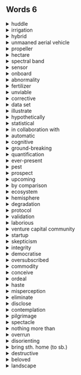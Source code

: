 ## Words 6

<details>
    <summary>huddle</summary>
    v.聚集
</details>

<details>
    <summary>irrigation</summary>
    n.灌溉
</details>

<details>
    <summary>hybrid</summary>
    adj.混合动力的
</details>

<details>
    <summary>unmaaned aerial vehicle</summary>
    无人机
</details>

<details>
    <summary>propeller</summary>
    n.螺旋桨
</details>

<details>
    <summary>hectare</summary>
    n.公顷
</details>

<details>
    <summary>spectral band</summary>
    光谱波段
</details>

<details>
    <summary>sensor</summary>
    n.传感器
</details>

<details>
    <summary>onboard</summary>
    adj.在飞机上
</details>

<details>
    <summary>abnormality</summary>
    n.异常
</details>

<details>
    <summary>fertilizer</summary>
    n.肥料
</details>

<details>
    <summary>unviable</summary>
    adj.行不通的，不能成功的
</details>

<details>
    <summary>corrective</summary>
    adj.纠正的，改正的
</details>

<details>
    <summary>data set</summary>
    数据集
</details>

<details>
    <summary>illustrate</summary>
    v.表明，阐明
</details>

<details>
    <summary>hypothetically</summary>
    adv.假设地，设想地
</details>

<details>
    <summary>statistical</summary>
    adj.统计学的
</details>

<details>
    <summary>in collaboration with</summary>
    与……合作
</details>

<details>
    <summary>automatic</summary>
    adj.自动的
</details>

<details>
    <summary>cognitive</summary>
    adj.认知的
</details>

<details>
    <summary>ground-breaking</summary>
    adj.开拓性的
</details>

<details>
    <summary>quantification</summary>
    n.量化，定量
</details>

<details>
    <summary>ever-present</summary>
    adj.始终存在的，经常存在的
</details>

<details>
    <summary>pest</summary>
    n.害虫
</details>

<details>
    <summary>prospect</summary>
    n.前景，可能性
</details>

<details>
    <summary>upcoming</summary>
    adj.即将来临的
</details>

<details>
    <summary>by comparison</summary>
    相比之下
</details>

<details>
    <summary>ecosystem</summary>
    n.生态系统
</details>

<details>
    <summary>hemisphere</summary>
    n.半球
</details>

<details>
    <summary>degradation</summary>
    n.退化
</details>

<details>
    <summary>protocol</summary>
    n.（计算机间交互信息的）协议
</details>

<details>
    <summary>validation</summary>
    n.验证，确认
</details>

<details>
    <summary>laborious</summary>
    adj.费劲的，耗时费力地
</details>

<details>
    <summary>venture capital community</summary>
    风险资本界
</details>

<details>
    <summary>startup</summary>
    n.创业公司
</details>

<details>
    <summary>skepticism</summary>
    n.怀疑，怀疑态度
</details>

<details>
    <summary>integrity</summary>
    n.完整
</details>

<details>
    <summary>democratise</summary>
    v.使大众化，使民主化
</details>

<details>
    <summary>oversubscribed</summary>
    adj.被超额预定的，供不应求的 <br>
    subscribe	v.订购，订阅；捐赠
</details>

<details>
    <summary>commodity</summary>
    n.商品
</details>

<details>
    <summary>conceive</summary>
    v.想象，设想
</details>

<details>
    <summary>ordeal</summary>
    n.可怕的经历，痛苦的折磨
</details>

<details>
    <summary>haste</summary>
    n.仓促，匆忙
</details>

<details>
    <summary>misperception</summary>
    n.错误观念
</details>

<details>
    <summary>eliminate</summary>
    v.根除，消除
</details>

<details>
    <summary>disclose</summary>
    v.显露
</details>

<details>
    <summary>contemplation</summary>
    n.冥想，沉思
</details>

<details>
    <summary>pilgrimage</summary>
    n.朝圣之旅
</details>

<details>
    <summary>spectacle</summary>
    n.精彩的表演
</details>

<details>
    <summary>nothing more than</summary>
    不过是，无非是
</details>

<details>
    <summary>overrun</summary>
    v.大量蔓延于，侵扰
</details>

<details>
    <summary>disorienting</summary>
    adj.使人迷失方向的，让人晕头转向的
</details>

<details>
    <summary>bring sth. home (to sb.)</summary>
    使（某人）充分意识到某事的严重性
</details>

<details>
    <summary>destructive</summary>
    adj.造成破坏的，毁灭性的
</details>

<details>
    <summary>beloved</summary>
    adj.钟爱的
</details>

<details>
    <summary>landscape</summary>
    n.风景，景色
</details>

